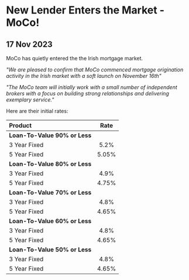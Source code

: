 # New Lender Enters the Market - MoCo!
## 17 Nov 2023


MoCo has quietly entered the the Irish mortgage market.

_"We are pleased to confirm that MoCo commenced mortgage origination activity in the Irish market with a soft launch on November 16th"_

_"The MoCo team will initially work with a small number of independent brokers with a focus on building strong relationships and delivering exemplary service."_

Here are their initial rates:

| Product | Rate |
| :--- | :----: |
| **Loan-To-Value 90% or Less** | | |
| 3 Year Fixed | 5.2% |
| 5 Year Fixed | 5.05% |
| **Loan-To-Value 80% or Less** | | |
| 3 Year Fixed | 4.9% |
| 5 Year Fixed | 4.75% |
| **Loan-To-Value 70% or Less** | | |
| 3 Year Fixed | 4.8% |
| 5 Year Fixed | 4.65% |
| **Loan-To-Value 60% or Less** | | |
| 3 Year Fixed | 4.8% |
| 5 Year Fixed | 4.65% |
| **Loan-To-Value 50% or Less** | | |
| 3 Year Fixed | 4.8% |
| 5 Year Fixed | 4.65% |
